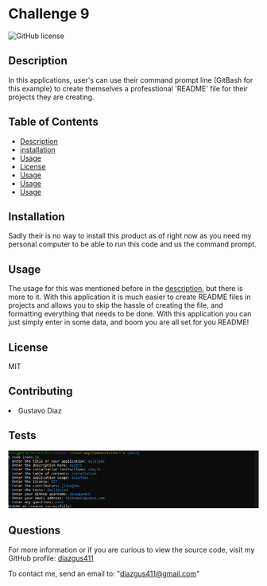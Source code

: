 # Challenge 9

![GitHub license](https://img.shields.io/badge/license-MIT-blue.svg)

## Description

In this applications, user's can use their command prompt line (GitBash for this example) to create themselves a professtional 'README' file for their projects they are creating.

## Table of Contents

- [Description](#description)
- [installation](#installation)
- [Usage](#usage)
- [License](#license)
- [Usage](#contributing)
- [Usage](#tests)
- [Usage](#questions)

## Installation

Sadly their is no way to install this product as of right now as you need my personal computer to be able to run this code and us the command prompt.

## Usage

The usage for this was mentioned before in the [description](#description), but there is more to it. With this application it is much easier to create README files in projects and allows you to skip the hassle of creating the file, and formatting everything that needs to be done. With this application you can just simply enter in some data, and boom you are all set for you README!

## License

MIT

## Contributing

<li>Gustavo Diaz

## Tests

![alt text](./assets/Challenge9.png)

## Questions
For more information or if you are curious to view the source code, visit my GitHub profile: [diazgus411](https://github.com/diazgus411)

To contact me, send an email to: "diazgus411@gmail.com"
